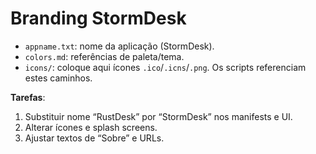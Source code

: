 # Branding StormDesk
- `appname.txt`: nome da aplicação (StormDesk).
- `colors.md`: referências de paleta/tema.
- `icons/`: coloque aqui ícones `.ico`/`.icns`/`.png`. Os scripts referenciam estes caminhos.

**Tarefas**:
1) Substituir nome “RustDesk” por “StormDesk” nos manifests e UI.
2) Alterar ícones e splash screens.
3) Ajustar textos de “Sobre” e URLs.
